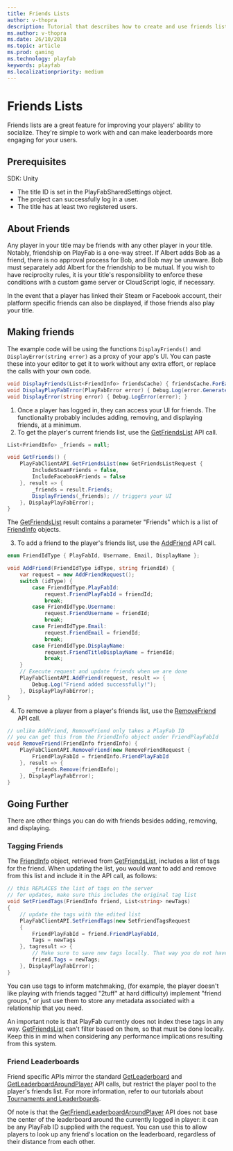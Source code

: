 ```yaml
---
title: Friends Lists
author: v-thopra
description: Tutorial that describes how to create and use friends lists.
ms.author: v-thopra
ms.date: 26/10/2018
ms.topic: article
ms.prod: gaming
ms.technology: playfab
keywords: playfab
ms.localizationpriority: medium
---
```


# Friends Lists

Friends lists are a great feature for improving your players' ability to socialize. They're simple to work with and can make leaderboards more engaging for your users.

## Prerequisites

SDK: Unity

- The title ID is set in the PlayFabSharedSettings object.
- The project can successfully log in a user.
- The title has at least two registered users.

## About Friends

Any player in your title may be friends with any other player in your title. Notably, friendship on PlayFab is a one-way street. If Albert adds Bob as a friend, there is no approval process for Bob, and Bob may be unaware. Bob must separately add Albert for the friendship to be mutual. If you wish to have reciprocity rules, it is your title's responsibility to enforce these conditions with a custom game server or CloudScript logic, if necessary.

In the event that a player has linked their Steam or Facebook account, their platform specific friends can also be displayed, if those friends also play your title.

## Making friends

The example code will be using the functions `DisplayFriends()` and `DisplayError(string error)` as a proxy of your app's UI. You can paste these into your editor to get it to work without any extra effort, or replace the calls with your own code.

```csharp
void DisplayFriends(List<FriendInfo> friendsCache) { friendsCache.ForEach(f => Debug.Log(f.FriendPlayFabId)); }
void DisplayPlayFabError(PlayFabError error) { Debug.Log(error.GenerateErrorReport()); }
void DisplayError(string error) { Debug.LogError(error); }
```

1. Once a player has logged in, they can access your UI for friends. The functionality probably includes adding, removing, and displaying friends, at a minimum.
2. To get the player's current friends list, use the [GetFriendsList](https://api.playfab.com/documentation/Client/method/GetFriendsList) API call.

```csharp
List<FriendInfo> _friends = null;

void GetFriends() {
    PlayFabClientAPI.GetFriendsList(new GetFriendsListRequest {
        IncludeSteamFriends = false,
        IncludeFacebookFriends = false
    }, result => {
        _friends = result.Friends;
        DisplayFriends(_friends); // triggers your UI
    }, DisplayPlayFabError);
}
```

The [GetFriendsList](https://api.playfab.com/documentation/client/method/GetFriendsList) result contains a parameter "Friends" which is a list of [FriendInfo](https://api.playfab.com/documentation/Client/datatype/PlayFab.Client.Models/PlayFab.Client.Models.FriendInfo) objects.

3. To add a friend to the player's friends list, use the [AddFriend](https://api.playfab.com/documentation/Client/method/AddFriend) API call.

```csharp
enum FriendIdType { PlayFabId, Username, Email, DisplayName };

void AddFriend(FriendIdType idType, string friendId) {
    var request = new AddFriendRequest();
    switch (idType) {
        case FriendIdType.PlayFabId:
            request.FriendPlayFabId = friendId;
            break;
        case FriendIdType.Username:
            request.FriendUsername = friendId;
            break;
        case FriendIdType.Email:
            request.FriendEmail = friendId;
            break;
        case FriendIdType.DisplayName:
            request.FriendTitleDisplayName = friendId;
            break;
    }
    // Execute request and update friends when we are done
    PlayFabClientAPI.AddFriend(request, result => {
        Debug.Log("Friend added successfully!");
    }, DisplayPlayFabError);
}
```

4. To remove a player from a player's friends list, use the [RemoveFriend](https://api.playfab.com/documentation/Client/method/RemoveFriend) API call.

```csharp
// unlike AddFriend, RemoveFriend only takes a PlayFab ID
// you can get this from the FriendInfo object under FriendPlayFabId
void RemoveFriend(FriendInfo friendInfo) {
    PlayFabClientAPI.RemoveFriend(new RemoveFriendRequest {
        FriendPlayFabId = friendInfo.FriendPlayFabId
    }, result => {
        _friends.Remove(friendInfo);
    }, DisplayPlayFabError);
}
```

## Going Further

There are other things you can do with friends besides adding, removing, and displaying.

### Tagging Friends

The [FriendInfo](https://api.playfab.com/documentation/Client/datatype/PlayFab.Client.Models/PlayFab.Client.Models.FriendInfo) object, retrieved from [GetFriendsList](https://api.playfab.com/documentation/Client/method/GetFriendsList), includes a list of tags for the friend. When updating the list, you would want to add and remove from this list and include it in the API call, as follows:

```csharp
// this REPLACES the list of tags on the server
// for updates, make sure this includes the original tag list
void SetFriendTags(FriendInfo friend, List<string> newTags)
{
    // update the tags with the edited list
    PlayFabClientAPI.SetFriendTags(new SetFriendTagsRequest
    {
        FriendPlayFabId = friend.FriendPlayFabId,
        Tags = newTags
    }, tagresult => {
        // Make sure to save new tags locally. That way you do not have to hard-update friendlist
        friend.Tags = newTags;
    }, DisplayPlayFabError);
}
```

You can use tags to inform matchmaking, (for example, the player doesn't like playing with friends tagged "2tuff" at hard difficulty) implement "friend groups," or just use them to store any metadata associated with a relationship that you need.

An important note is that PlayFab currently does not index these tags in any way. [GetFriendsList](https://api.playfab.com/documentation/Client/method/GetFriendsList) can't filter based on them, so that must be done locally. Keep this in mind when considering any performance implications resulting from this system.

### Friend Leaderboards

Friend specific APIs mirror the standard [GetLeaderboard](https://api.playfab.com/documentation/Client/method/GetLeaderboard) and [GetLeaderboardAroundPlayer](https://api.playfab.com/documentation/Client/method/GetLeaderboardAroundPlayer) API calls, but restrict the player pool to the player's friends list. For more information, refer to our tutorials about [Tournaments and Leaderboards](../tournaments-leaderboards/tutorials.md).

Of note is that the [GetFriendLeaderboardAroundPlayer](https://api.playfab.com/documentation/Client/method/GetFriendLeaderboardAroundPlayer) API does not base the center of the leaderboard around the currently logged in player: it can be any PlayFab ID supplied with the request. You can use this to allow players to look up any friend's location on the leaderboard, regardless of their distance from each other.
